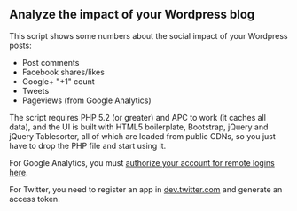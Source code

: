## Analyze the impact of your Wordpress blog ##

This script shows some numbers about the social impact of your Wordpress posts:

 * Post comments
 * Facebook shares/likes
 * Google+ "+1" count
 * Tweets
 * Pageviews (from Google Analytics)

The script requires PHP 5.2 (or greater) and APC to work (it caches all data), and the UI is built with HTML5 boilerplate, Bootstrap, jQuery and jQuery Tablesorter, all of which are loaded from public CDNs, so you just have to drop the PHP file and start using it.

For Google Analytics, you must [authorize your account for remote logins here](https://accounts.google.com/DisplayUnlockCaptcha).

For Twitter, you need to register an app in [dev.twitter.com](dev.twitter.com) and generate an access token.
